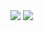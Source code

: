 <img src="https://github.com/musauyumaz/CSharp/blob/main/Gen%C3%A7ay%20Y%C4%B1ld%C4%B1z/A%E2%80%99dan%20Z%E2%80%99ye%20Temel%20C%23%2010%20Programlama%20E%C4%9Fitimi/161)%20C%23%207.0%20Pattern%20Matching%20-%20Recursive%20Pattern/Ekran%20g%C3%B6r%C3%BCnt%C3%BCs%C3%BC%202022-08-23%20133632.png" width="auto">
<img src="https://github.com/musauyumaz/CSharp/blob/main/Gen%C3%A7ay%20Y%C4%B1ld%C4%B1z/A%E2%80%99dan%20Z%E2%80%99ye%20Temel%20C%23%2010%20Programlama%20E%C4%9Fitimi/161)%20C%23%207.0%20Pattern%20Matching%20-%20Recursive%20Pattern/Ekran%20g%C3%B6r%C3%BCnt%C3%BCs%C3%BC%202022-08-23%20134024.png" width="auto">
